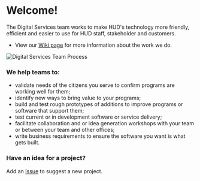 # Welcome!
The Digital Services team works to make HUD's technology more friendly, efficient and easier to use for HUD staff, stakeholder and customers. 
* View our <a href="https://github.com/HUD-Digital-Services/work-with-us/wiki" title="wiki">Wiki page</a> for more information about the work we do.

![Digital Services Team Process](https://raw.githubusercontent.com/HUD-Digital-Services/work-with-us/master/DigitalServicesTeamProcess.jpg "Digital Services Team Process")

### We help teams to: 
* validate needs of the citizens you serve to confirm programs are working well for them; 
* identify new ways to bring value to your programs; 
* build and test rough prototypes of additions to improve programs or software that support them; 
* test current or in development software or service delivery; 
* facilitate collaboration and or idea generation workshops with your team or between your team and other offices; 
* write business requirements to ensure the software you want is what gets built.

### Have an idea for a project? 
Add an <a href="https://github.com/HUD-Digital-Services/work-with-us/issues" title="Issue">Issue</a> to suggest a new project.  
